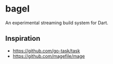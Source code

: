 # bagel

An experimental streaming build system for Dart.

## Inspiration

- <https://github.com/go-task/task>
- <https://github.com/magefile/mage>
